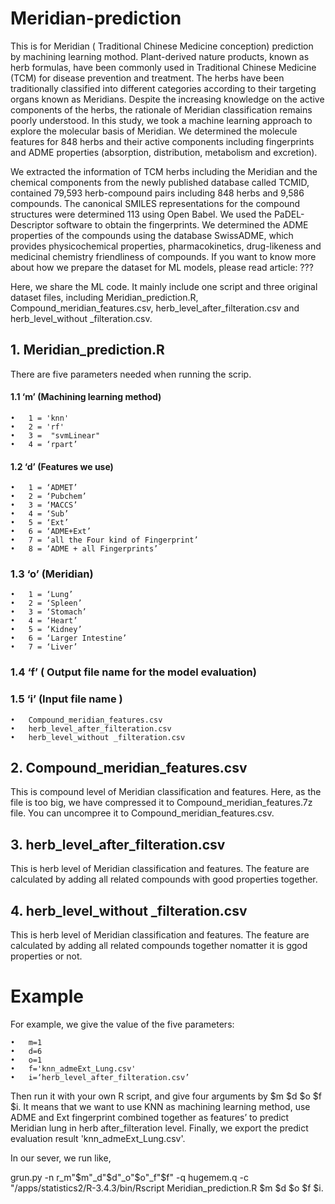 # Meridian-prediction

This is for Meridian ( Traditional Chinese Medicine conception) prediction by machining learning mothod.
Plant-derived nature products, known as herb formulas, have been commonly used in Traditional Chinese Medicine (TCM) for disease prevention and treatment. The herbs have been traditionally classified into different categories according to their targeting organs known as Meridians. Despite the increasing knowledge on the active components of the herbs, the rationale of Meridian classification remains poorly understood. In this study, we took a machine learning approach to explore the molecular basis of Meridian. We determined the molecule features for 848 herbs and their active components including fingerprints and ADME properties (absorption, distribution, metabolism and excretion).

We extracted the information of TCM herbs including the Meridian and the chemical components from the newly published database called TCMID, contained 79,593 herb-compound pairs including 848 herbs and 9,586 compounds. The canonical SMILES representations for the compound structures were determined 113 using Open Babel. We used the PaDEL-Descriptor software to obtain the fingerprints. We determined the ADME properties of the compounds using the database SwissADME, which provides physicochemical properties, pharmacokinetics, drug-likeness and medicinal chemistry friendliness of compounds. If you want to know more about how we prepare the dataset for ML models, please read article: ??? 

Here, we share the ML code. It mainly include one script and three original dataset files, including Meridian_prediction.R, Compound_meridian_features.csv, herb_level_after_filteration.csv and herb_level_without _filteration.csv.

## 1.	Meridian_prediction.R 

There are five parameters needed when running the scrip. 

#### 1.1 ‘m’ (Machining learning method)

    •	1 = 'knn'
    •	2 = 'rf'
    •	3 =  "svmLinear"
    •	4 = ‘rpart’
    
#### 1.2 ‘d’ (Features we use)

    •	1 = ‘ADMET’
    •	2 = ‘Pubchem’
    •	3 = ‘MACCS’
    •	4 = ‘Sub’
    •	5 = ‘Ext’
    •	6 = ‘ADME+Ext’
    •	7 = ‘all the Four kind of Fingerprint’
    •	8 = ‘ADME + all Fingerprints’
    
### 1.3	‘o’ (Meridian)

    •	1 = ‘Lung’
    •	2 = ‘Spleen’
    •	3 = ‘Stomach’
    •	4 = ‘Heart’
    •	5 = ‘Kidney’
    •	6 = ‘Larger Intestine’ 
    •	7 = ‘Liver’
    
### 1.4	‘f’ ( Output file name for the model evaluation)

### 1.5	‘i’ (Input file name )

    •	Compound_meridian_features.csv
    •	herb_level_after_filteration.csv
    •	herb_level_without _filteration.csv

## 2.	Compound_meridian_features.csv

This is compound level of Meridian classification and features. Here, as the file is too big, we have compressed it to Compound_meridian_features.7z file. You can uncompree it to Compound_meridian_features.csv.

## 3.	herb_level_after_filteration.csv

This is herb level of Meridian classification and features. The feature are calculated by adding all related compounds with good properties together.

## 4.	herb_level_without _filteration.csv

This is herb level of Meridian classification and features. The feature are calculated by adding all related compounds together nomatter it is ggod properties or not.

# Example

For example, we give the value of the five parameters:

    •	m=1
    •	d=6
    •	o=1
    •	f='knn_admeExt_Lung.csv'
    •	i=‘herb_level_after_filteration.csv’
    
Then run it with your own R script, and give four arguments by $m $d $o $f $i. It means that we want to use KNN as machining learning method, use ADME and  Ext fingerprint combined together as features’ to  predict Meridian lung in herb after_filteration level. Finally, we export the predict evaluation result 'knn_admeExt_Lung.csv'.

In our sever, we run like, 

grun.py -n r_m"$m"_d"$d"_o"$o"_f"$f" -q hugemem.q -c "/apps/statistics2/R-3.4.3/bin/Rscript  Meridian_prediction.R $m $d $o $f $i.

